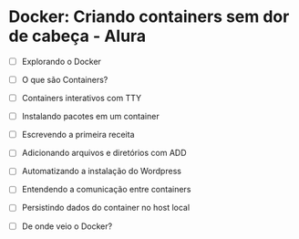# Docker: Criando containers sem dor de cabeça - Alura

- [ ] Explorando o Docker
- [ ] O que são Containers?
- [ ] Containers interativos com TTY
- [ ] Instalando pacotes em um container
- [ ] Escrevendo a primeira receita
- [ ] Adicionando arquivos e diretórios com ADD
- [ ] Automatizando a instalação do Wordpress
- [ ] Entendendo a comunicação entre containers
- [ ] Persistindo dados do container no host local
- [ ] De onde veio o Docker?


